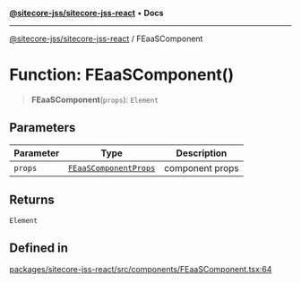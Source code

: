 [**@sitecore-jss/sitecore-jss-react**](../README.md) • **Docs**

***

[@sitecore-jss/sitecore-jss-react](../README.md) / FEaaSComponent

# Function: FEaaSComponent()

> **FEaaSComponent**(`props`): `Element`

## Parameters

| Parameter | Type | Description |
| ------ | ------ | ------ |
| `props` | [`FEaaSComponentProps`](../type-aliases/FEaaSComponentProps.md) | component props |

## Returns

`Element`

## Defined in

[packages/sitecore-jss-react/src/components/FEaaSComponent.tsx:64](https://github.com/Sitecore/jss/blob/5339c2cb4c0027629b555d24ea7cc930965853fe/packages/sitecore-jss-react/src/components/FEaaSComponent.tsx#L64)
